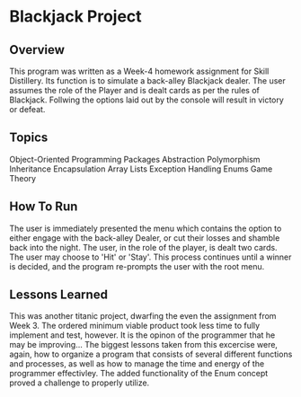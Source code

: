 # Blackjack Project

## Overview
This program was written as a Week-4 homework assignment for Skill Distillery. Its function is to simulate a back-alley Blackjack dealer. The user assumes the role of the Player and is dealt cards as per the rules of Blackjack. Follwing the options laid out by the console will result in victory or defeat. 

## Topics
Object-Oriented Programming
Packages
Abstraction
Polymorphism
Inheritance
Encapsulation
Array Lists
Exception Handling
Enums
Game Theory

## How To Run
The user is immediately presented the menu which contains the option to either engage with the back-alley Dealer, or cut their losses and shamble back into the night.
The user, in the role of the player, is dealt two cards. 
The user may choose to 'Hit' or 'Stay'.
This process continues until a winner is decided, and the program re-prompts the user with the root menu.

## Lessons Learned
This was another titanic project, dwarfing the even the assignment from Week 3. The ordered minimum viable product took less time to fully implement and test, however. It is the opinon of the programmer that he may be improving... The biggest lessons taken from this excercise were, again, how to organize a program that consists of several different functions and processes, as well as how to manage the time and energy of the programmer effectivley. The added functionality of the Enum concept proved
a challenge to properly utilize.
